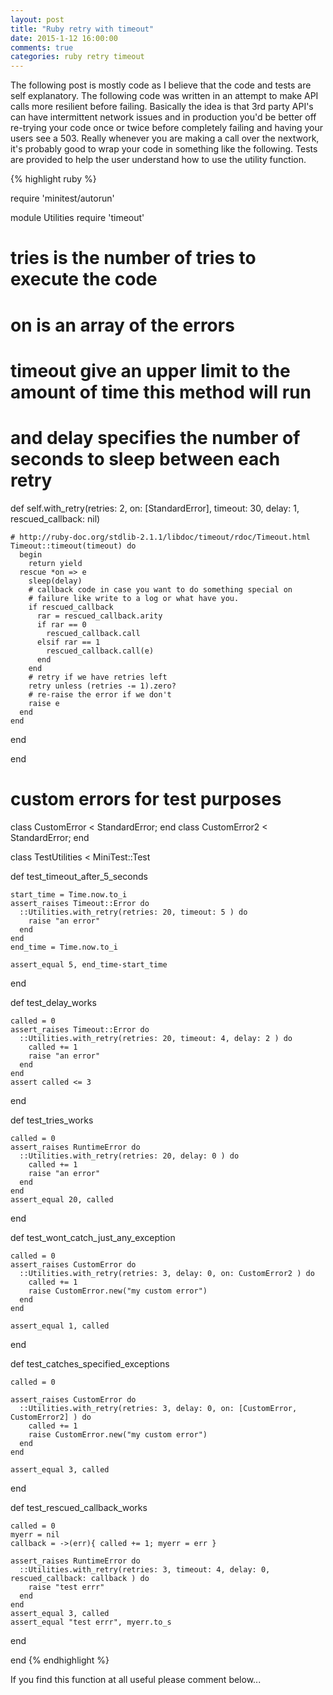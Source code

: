 ```yaml
---
layout: post
title: "Ruby retry with timeout"
date: 2015-1-12 16:00:00
comments: true
categories: ruby retry timeout
---
```


The following post is mostly code as I believe that the code and tests are self explanatory.  The following code was written in an attempt to make API calls more resilient before failing.  Basically the idea is that 3rd party API's can have intermittent network issues and in production you'd be better off re-trying your code once or twice before completely failing and having your users see a 503. Really whenever you are making a call over the nextwork, it's probably good to wrap your code in something like the following.  Tests are provided to help the user understand how to use the utility function.

{% highlight ruby %}

require 'minitest/autorun'

module Utilities
  require 'timeout'
  # tries is the number of tries to execute the code
  # on is an array of the errors
  # timeout give an upper limit to the amount of time this method will run
  # and delay specifies the number of seconds to sleep between each retry
  def self.with_retry(retries: 2, on: [StandardError], timeout: 30, delay: 1, rescued_callback: nil)

    # http://ruby-doc.org/stdlib-2.1.1/libdoc/timeout/rdoc/Timeout.html
    Timeout::timeout(timeout) do 
      begin
        return yield 
      rescue *on => e
        sleep(delay)
        # callback code in case you want to do something special on 
        # failure like write to a log or what have you.
        if rescued_callback
          rar = rescued_callback.arity 
          if rar == 0
            rescued_callback.call
          elsif rar == 1
            rescued_callback.call(e)
          end
        end
        # retry if we have retries left
        retry unless (retries -= 1).zero?
        # re-raise the error if we don't
        raise e
      end
    end
      
  end

end

# custom errors for test purposes
class CustomError < StandardError; end
class CustomError2 < StandardError; end

class TestUtilities < MiniTest::Test

  def test_timeout_after_5_seconds

    start_time = Time.now.to_i
    assert_raises Timeout::Error do
      ::Utilities.with_retry(retries: 20, timeout: 5 ) do 
        raise "an error"
      end
    end
    end_time = Time.now.to_i
    
    assert_equal 5, end_time-start_time

  end

  def test_delay_works

    called = 0
    assert_raises Timeout::Error do
      ::Utilities.with_retry(retries: 20, timeout: 4, delay: 2 ) do 
        called += 1
        raise "an error"
      end
    end
    assert called <= 3

  end

  def test_tries_works

    called = 0
    assert_raises RuntimeError do 
      ::Utilities.with_retry(retries: 20, delay: 0 ) do 
        called += 1
        raise "an error"
      end
    end
    assert_equal 20, called

  end

  def test_wont_catch_just_any_exception

    called = 0
    assert_raises CustomError do
      ::Utilities.with_retry(retries: 3, delay: 0, on: CustomError2 ) do 
        called += 1
        raise CustomError.new("my custom error")
      end
    end

    assert_equal 1, called

  end

  def test_catches_specified_exceptions

    called = 0

    assert_raises CustomError do 
      ::Utilities.with_retry(retries: 3, delay: 0, on: [CustomError, CustomError2] ) do 
        called += 1
        raise CustomError.new("my custom error")
      end
    end
    
    assert_equal 3, called

  end

  def test_rescued_callback_works
    
    called = 0
    myerr = nil
    callback = ->(err){ called += 1; myerr = err }

    assert_raises RuntimeError do
      ::Utilities.with_retry(retries: 3, timeout: 4, delay: 0, rescued_callback: callback ) do 
        raise "test errr"
      end
    end
    assert_equal 3, called
    assert_equal "test errr", myerr.to_s
  end

end
{% endhighlight %}

If you find this function at all useful please comment below...
